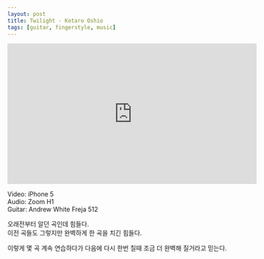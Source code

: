 ```yaml
---
layout: post
title: Twilight - Kotaro Oshio 
tags: [guitar, fingerstyle, music]
---
```


<iframe width="560" height="315" src="https://www.youtube.com/embed/bSguC_IvA0M" frameborder="0" allowfullscreen></iframe><br/>

Video: iPhone 5  
Audio: Zoom H1  
Guitar: Andrew White Freja 512  

오래전부터 알던 곡인데 힘들다.  
이전 곡들도 그렇지만 완벽하게 한 곡을 치긴 힘들다.  
    
이렇게 몇 곡 계속 연습하다가 다음에 다시 한번 칠때 조금 더 완벽해 질거라고 믿는다.  
